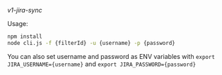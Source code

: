 *v1-jira-sync*

Usage:
```bash
npm install
node cli.js -f {filterId} -u {username} -p {password}
```

You can also set username and password as ENV variables with `export JIRA_USERNAME={username}` and `export JIRA_PASSWORD={password}`

